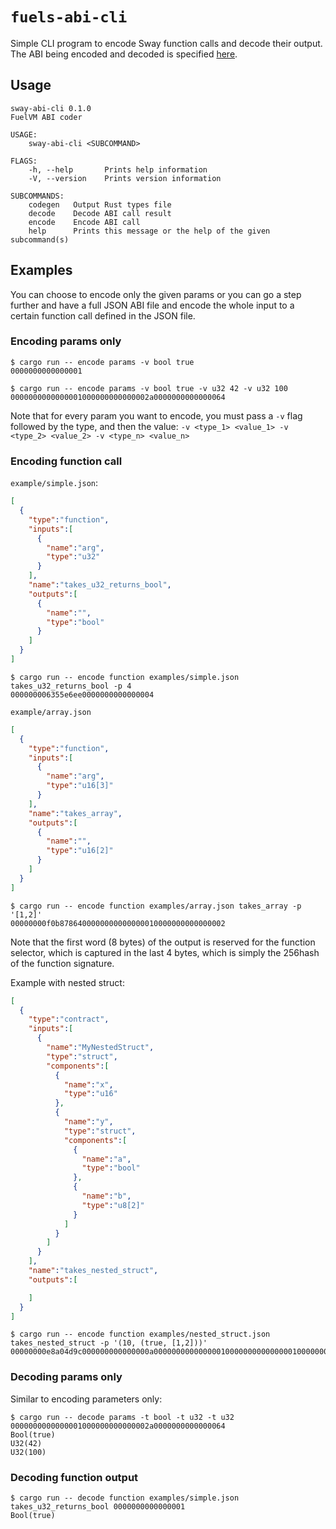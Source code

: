 # `fuels-abi-cli`

Simple CLI program to encode Sway function calls and decode their output. The ABI being encoded and decoded is specified [here](https://specs.fuel.network/master/abi/index.html).

## Usage

```plaintext
sway-abi-cli 0.1.0
FuelVM ABI coder

USAGE:
    sway-abi-cli <SUBCOMMAND>

FLAGS:
    -h, --help       Prints help information
    -V, --version    Prints version information

SUBCOMMANDS:
    codegen   Output Rust types file
    decode    Decode ABI call result
    encode    Encode ABI call
    help      Prints this message or the help of the given subcommand(s)
```

## Examples

You can choose to encode only the given params or you can go a step further and have a full JSON ABI file and encode the whole input to a certain function call defined in the JSON file.

### Encoding params only

```console
$ cargo run -- encode params -v bool true
0000000000000001
```

```console
$ cargo run -- encode params -v bool true -v u32 42 -v u32 100
0000000000000001000000000000002a0000000000000064
```

Note that for every param you want to encode, you must pass a `-v` flag followed by the type, and then the value: `-v <type_1> <value_1> -v <type_2> <value_2> -v <type_n> <value_n>`

### Encoding function call

`example/simple.json`:

```json
[
  {
    "type":"function",
    "inputs":[
      {
        "name":"arg",
        "type":"u32"
      }
    ],
    "name":"takes_u32_returns_bool",
    "outputs":[
      {
        "name":"",
        "type":"bool"
      }
    ]
  }
]
```

```console
$ cargo run -- encode function examples/simple.json takes_u32_returns_bool -p 4
000000006355e6ee0000000000000004
```

`example/array.json`

```json
[
  {
    "type":"function",
    "inputs":[
      {
        "name":"arg",
        "type":"u16[3]"
      }
    ],
    "name":"takes_array",
    "outputs":[
      {
        "name":"",
        "type":"u16[2]"
      }
    ]
  }
]
```

```console
$ cargo run -- encode function examples/array.json takes_array -p '[1,2]'
00000000f0b8786400000000000000010000000000000002
```

Note that the first word (8 bytes) of the output is reserved for the function selector, which is captured in the last 4 bytes, which is simply the 256hash of the function signature.

Example with nested struct:

```json
[
  {
    "type":"contract",
    "inputs":[
      {
        "name":"MyNestedStruct",
        "type":"struct",
        "components":[
          {
            "name":"x",
            "type":"u16"
          },
          {
            "name":"y",
            "type":"struct",
            "components":[
              {
                "name":"a",
                "type":"bool"
              },
              {
                "name":"b",
                "type":"u8[2]"
              }
            ]
          }
        ]
      }
    ],
    "name":"takes_nested_struct",
    "outputs":[

    ]
  }
]
```

```console
$ cargo run -- encode function examples/nested_struct.json takes_nested_struct -p '(10, (true, [1,2]))'
00000000e8a04d9c000000000000000a000000000000000100000000000000010000000000000002
```

### Decoding params only

Similar to encoding parameters only:

```console
$ cargo run -- decode params -t bool -t u32 -t u32 0000000000000001000000000000002a0000000000000064
Bool(true)
U32(42)
U32(100)
```

### Decoding function output

```console
$ cargo run -- decode function examples/simple.json takes_u32_returns_bool 0000000000000001
Bool(true)
```
